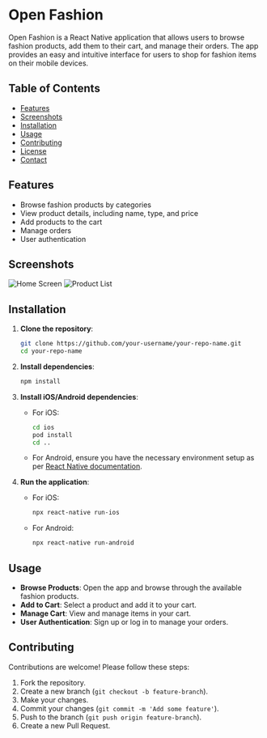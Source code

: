 # Open Fashion

Open Fashion is a React Native application that allows users to browse fashion products, add them to their cart, and manage their orders. The app provides an easy and intuitive interface for users to shop for fashion items on their mobile devices.

## Table of Contents

- [Features](#features)
- [Screenshots](#screenshots)
- [Installation](#installation)
- [Usage](#usage)
- [Contributing](#contributing)
- [License](#license)
- [Contact](#contact)

## Features

- Browse fashion products by categories
- View product details, including name, type, and price
- Add products to the cart
- Manage orders
- User authentication

## Screenshots

![Home Screen](./assets/images/screenshot_home.png)
![Product List](./assets/images/screenshot_products.png)

## Installation

1. **Clone the repository**:

    ```sh
    git clone https://github.com/your-username/your-repo-name.git
    cd your-repo-name
    ```

2. **Install dependencies**:

    ```sh
    npm install
    ```

3. **Install iOS/Android dependencies**:

    - For iOS:

        ```sh
        cd ios
        pod install
        cd ..
        ```

    - For Android, ensure you have the necessary environment setup as per [React Native documentation](https://reactnative.dev/docs/environment-setup).

4. **Run the application**:

    - For iOS:

        ```sh
        npx react-native run-ios
        ```

    - For Android:

        ```sh
        npx react-native run-android
        ```

## Usage

- **Browse Products**: Open the app and browse through the available fashion products.
- **Add to Cart**: Select a product and add it to your cart.
- **Manage Cart**: View and manage items in your cart.
- **User Authentication**: Sign up or log in to manage your orders.

## Contributing

Contributions are welcome! Please follow these steps:

1. Fork the repository.
2. Create a new branch (`git checkout -b feature-branch`).
3. Make your changes.
4. Commit your changes (`git commit -m 'Add some feature'`).
5. Push to the branch (`git push origin feature-branch`).
6. Create a new Pull Request.
